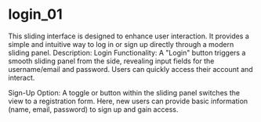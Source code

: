 # login_01
This sliding interface is designed to enhance user interaction. It provides a simple and intuitive way to log in or sign up directly through a modern sliding panel.
Description:
Login Functionality:
A "Login" button triggers a smooth sliding panel from the side, revealing input fields for the username/email and password. Users can quickly access their account and interact.

Sign-Up Option:
A toggle or button within the sliding panel switches the view to a registration form. Here, new users can provide basic information (name, email, password) to sign up and gain access.
